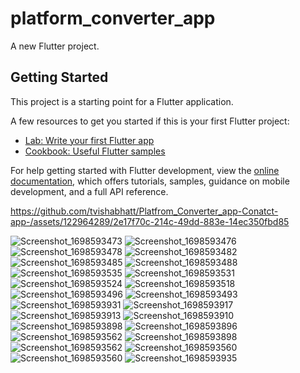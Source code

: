 # platform_converter_app

A new Flutter project.

## Getting Started

This project is a starting point for a Flutter application.

A few resources to get you started if this is your first Flutter project:

- [Lab: Write your first Flutter app](https://docs.flutter.dev/get-started/codelab)
- [Cookbook: Useful Flutter samples](https://docs.flutter.dev/cookbook)

For help getting started with Flutter development, view the
[online documentation](https://docs.flutter.dev/), which offers tutorials,
samples, guidance on mobile development, and a full API reference.





https://github.com/tvishabhatt/Platfrom_Converter_app-Conatct-app-/assets/122964289/2e17f70c-214c-49dd-883e-14ec350fbd85


![Screenshot_1698593473](https://github.com/tvishabhatt/Platfrom_Converter_app-Conatct-app-/assets/122964289/6c6421c1-4e1c-485c-8f9d-a119e9ede69b)
![Screenshot_1698593476](https://github.com/tvishabhatt/Platfrom_Converter_app-Conatct-app-/assets/122964289/c48e1ca6-dfee-42dd-9742-399fa24beb56)
![Screenshot_1698593478](https://github.com/tvishabhatt/Platfrom_Converter_app-Conatct-app-/assets/122964289/de6e8879-d3b2-4572-83d9-84a4ae2b609e)
![Screenshot_1698593482](https://github.com/tvishabhatt/Platfrom_Converter_app-Conatct-app-/assets/122964289/ec6cbdc9-7590-41de-a670-fa92ed8ab6e4)
![Screenshot_1698593485](https://github.com/tvishabhatt/Platfrom_Converter_app-Conatct-app-/assets/122964289/376d5d35-ca22-4afb-8883-15070d7532aa)
![Screenshot_1698593488](https://github.com/tvishabhatt/Platfrom_Converter_app-Conatct-app-/assets/122964289/84c8cf47-2e06-4d41-b185-79e2f22c0ad2)
![Screenshot_1698593535](https://github.com/tvishabhatt/Platfrom_Converter_app-Conatct-app-/assets/122964289/1161e133-1919-4b1e-a1e2-6a0764a841a4)
![Screenshot_1698593531](https://github.com/tvishabhatt/Platfrom_Converter_app-Conatct-app-/assets/122964289/91aea1ac-2666-4ea1-a3b5-80c3df77ac87)
![Screenshot_1698593524](https://github.com/tvishabhatt/Platfrom_Converter_app-Conatct-app-/assets/122964289/dc86bffd-23ea-4834-a77d-20c15def2411)
![Screenshot_1698593518](https://github.com/tvishabhatt/Platfrom_Converter_app-Conatct-app-/assets/122964289/26b47b7e-b8ac-4aff-b039-1b7e041fa919)
![Screenshot_1698593496](https://github.com/tvishabhatt/Platfrom_Converter_app-Conatct-app-/assets/122964289/dca0ccc3-a425-444a-9c83-d1d083d391d7)
![Screenshot_1698593493](https://github.com/tvishabhatt/Platfrom_Converter_app-Conatct-app-/assets/122964289/603e2a2c-54b2-4143-9041-219ce37cfe82)
![Screenshot_1698593931](https://github.com/tvishabhatt/Platfrom_Converter_app-Conatct-app-/assets/122964289/986f5114-f309-4149-89a5-d7391bd82324)
![Screenshot_1698593917](https://github.com/tvishabhatt/Platfrom_Converter_app-Conatct-app-/assets/122964289/7af9063c-cd71-429d-9e91-b94da4cb42b4)
![Screenshot_1698593913](https://github.com/tvishabhatt/Platfrom_Converter_app-Conatct-app-/assets/122964289/4a36d04c-ef37-4ddb-8fe6-854356c46410)
![Screenshot_1698593910](https://github.com/tvishabhatt/Platfrom_Converter_app-Conatct-app-/assets/122964289/f8d24117-20fa-43b3-8423-cd4d11e2ce90)
![Screenshot_1698593898](https://github.com/tvishabhatt/Platfrom_Converter_app-Conatct-app-/assets/122964289/85e7693c-8a37-428f-baa5-48c34ac5ced9)
![Screenshot_1698593896](https://github.com/tvishabhatt/Platfrom_Converter_app-Conatct-app-/assets/122964289/fbb42bf6-2aa0-4d5b-9103-b6ab5b8b387b)
![Screenshot_1698593562](https://github.com/tvishabhatt/Platfrom_Converter_app-Conatct-app-/assets/122964289/b19b8093-89c9-4c6b-bdc2-d6b9237eeb6f)
![Screenshot_1698593898](https://github.com/tvishabhatt/Platfrom_Converter_app-Conatct-app-/assets/122964289/f3eb30d3-27dd-4c6f-bd0f-40f2424ab47f)
![Screenshot_1698593562](https://github.com/tvishabhatt/Platfrom_Converter_app-Conatct-app-/assets/122964289/4c8a9c54-60fa-4fe2-a4c2-4549d6784bad)
![Screenshot_1698593560](https://github.com/tvishabhatt/Platfrom_Converter_app-Conatct-app-/assets/122964289/b6d728a1-c4ec-4830-a339-4dd00de2b2c6)
![Screenshot_1698593560](https://github.com/tvishabhatt/Platfrom_Converter_app-Conatct-app-/assets/122964289/bee5d7dc-fdcb-4e09-a95a-2025d95185bb)
![Screenshot_1698593935](https://github.com/tvishabhatt/Platfrom_Converter_app-Conatct-app-/assets/122964289/4cbf3123-972e-4418-a33c-31ab4de6314f)
